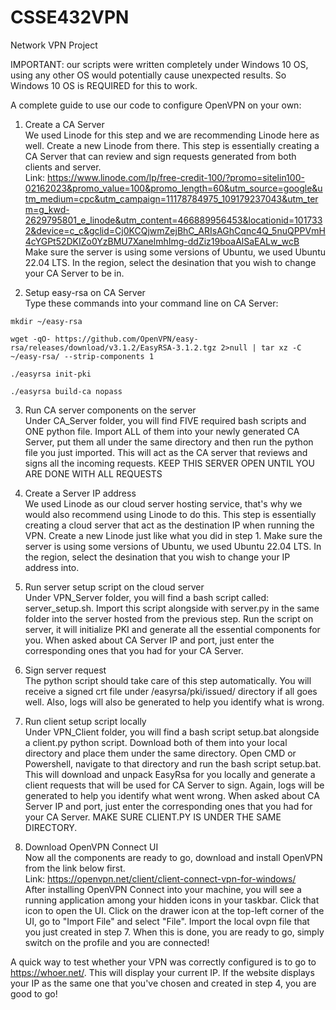 # CSSE432VPN

Network VPN Project

IMPORTANT: our scripts were written completely under Windows 10 OS, using any other OS would potentially cause unexpected results. So Windows 10 OS is REQUIRED for this to work. 

A complete guide to use our code to configure OpenVPN on your own:

1. Create a CA Server <br />
We used Linode for this step and we are recommending Linode here as well. Create a new Linode from there. This step is essentially creating a CA Server that can review and sign requests generated from both clients and server. <br />
Link: https://www.linode.com/lp/free-credit-100/?promo=sitelin100-02162023&promo_value=100&promo_length=60&utm_source=google&utm_medium=cpc&utm_campaign=11178784975_109179237043&utm_term=g_kwd-2629795801_e_linode&utm_content=466889956453&locationid=1017332&device=c_c&gclid=Cj0KCQjwmZejBhC_ARIsAGhCqnc4Q_5nuQPPVmH4cYGPt52DKIZo0YzBMU7XanelmhImg-ddZiz19boaAlSaEALw_wcB <br />
Make sure the server is using some versions of Ubuntu, we used Ubuntu 22.04 LTS. In the region, select the desination that you wish to change your CA Server to be in.

2. Setup easy-rsa on CA Server <br />
Type these commands into your command line on CA Server:
```
mkdir ~/easy-rsa
```
```
wget -qO- https://github.com/OpenVPN/easy-rsa/releases/download/v3.1.2/EasyRSA-3.1.2.tgz 2>null | tar xz -C ~/easy-rsa/ --strip-components 1
```
```
./easyrsa init-pki
```
```
./easyrsa build-ca nopass
```


3. Run CA server components on the server <br />
Under CA_Server folder, you will find FIVE required bash scripts and ONE python file. Import ALL of them into your newly generated CA Server, put them all under the same directory and then run the python file you just imported. This will act as the CA server that reviews and signs all the incoming requests.
KEEP THIS SERVER OPEN UNTIL YOU ARE DONE WITH ALL REQUESTS

4. Create a Server IP address <br />
We used Linode as our cloud server hosting service, that's why we would also recommend using Linode to do this. This step is essentially creating a cloud server that act as the destination IP when running the VPN. Create a new Linode just like what you did in step 1.
Make sure the server is using some versions of Ubuntu, we used Ubuntu 22.04 LTS. In the region, select the desination that you wish to change your IP address into.

5. Run server setup script on the cloud server <br />
Under VPN_Server folder, you will find a bash script called: server_setup.sh. Import this script alongside with server.py in the same folder into the server hosted from the previous step. Run the script on server, it will initialize PKI and generate all the essential components for you. When asked about CA Server IP and port, just enter the corresponding ones that you had for your CA Server. 

6. Sign server request <br />
The python script should take care of this step automatically. You will receive a signed crt file under /easyrsa/pki/issued/ directory if all goes well. Also, logs will also be generated to help you identify what is wrong. 

7. Run client setup script locally <br />
Under VPN_Client folder, you will find a bash script setup.bat alongside a client.py python script. Download both of them into your local directory and place them under the same directory. Open CMD or Powershell, navigate to that directory and run the bash script setup.bat. This will download and unpack EasyRsa for you locally and generate a client requests that will be used for CA Server to sign. Again, logs will be generated to help you identify what went wrong. When asked about CA Server IP and port, just enter the corresponding ones that you had for your CA Server. MAKE SURE CLIENT.PY IS UNDER THE SAME DIRECTORY.

8. Download OpenVPN Connect UI <br />
Now all the components are ready to go, download and install OpenVPN from the link below first. <br />
Link: https://openvpn.net/client/client-connect-vpn-for-windows/ <br />
After installing OpenVPN Connect into your machine, you will see a running application among your hidden icons in your taskbar. Click that icon to open the UI. Click on the drawer icon at the top-left corner of the UI, go to "Import File" and select "File". Import the local ovpn file that you just created in step 7. When this is done, you are ready to go, simply switch on the profile and you are connected!

A quick way to test whether your VPN was correctly configured is to go to https://whoer.net/. This will display your current IP. If the website displays your IP as the same one that you've chosen and created in step 4, you are good to go!
